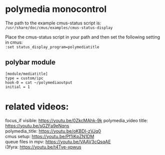 # polymedia monocontrol

The path to the example cmus-status script is:  
`/usr/share/doc/cmus/examples/cmus-status-display`

Place the cmus-status script in your path and then set the following setting in cmus:  
`:set status_display_program=polymediatitle`  


## polybar module

``` text
[module/mediatitle]
type = custom/ipc
hook-0 = cat ~/polymediaoutput
initial = 1
```

# related videos:

focus_if visible: https://youtu.be/0ZkcMAhk-9k
polymedia_video title: https://youtu.be/sGZFa9eNqns  
polymedia_title: https://youtu.be/oKBDI-zVJq0  
cmus setup: https://youtu.be/Pf1iKpZN1DM  
queue files in mpv: https://youtu.be/VAAV3cQsqAE  
i3fyra: https://youtu.be/t4Tve-xpwus


